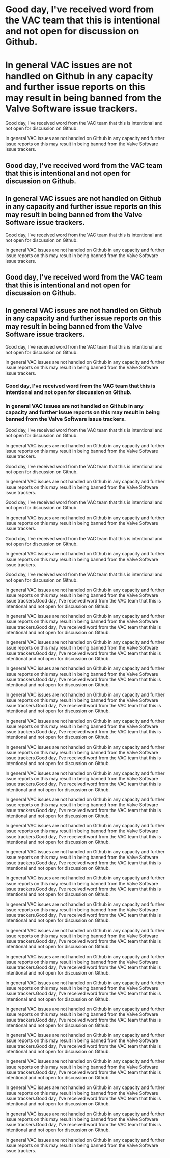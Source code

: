 Good day, I've received word from the VAC team that this is intentional and not open for discussion on Github.
==============
In general VAC issues are not handled on Github in any capacity and further issue reports on this may result in being banned from the Valve Software issue trackers.
==============

Good day, I've received word from the VAC team that this is intentional and not open for discussion on Github.

In general VAC issues are not handled on Github in any capacity and further issue reports on this may result in being banned from the Valve Software issue trackers.

Good day, I've received word from the VAC team that this is intentional and not open for discussion on Github.
-------
In general VAC issues are not handled on Github in any capacity and further issue reports on this may result in being banned from the Valve Software issue trackers.
-------

Good day, I've received word from the VAC team that this is intentional and not open for discussion on Github.

In general VAC issues are not handled on Github in any capacity and further issue reports on this may result in being banned from the Valve Software issue trackers.

Good day, I've received word from the VAC team that this is intentional and not open for discussion on Github.
----------------
In general VAC issues are not handled on Github in any capacity and further issue reports on this may result in being banned from the Valve Software issue trackers.
----------------

Good day, I've received word from the VAC team that this is intentional and not open for discussion on Github.

In general VAC issues are not handled on Github in any capacity and further issue reports on this may result in being banned from the Valve Software issue trackers.

### Good day, I've received word from the VAC team that this is intentional and not open for discussion on Github.

### In general VAC issues are not handled on Github in any capacity and further issue reports on this may result in being banned from the Valve Software issue trackers.

Good day, I've received word from the VAC team that this is intentional and not open for discussion on Github.

In general VAC issues are not handled on Github in any capacity and further issue reports on this may result in being banned from the Valve Software issue trackers.

Good day, I've received word from the VAC team that this is intentional and not open for discussion on Github.

In general VAC issues are not handled on Github in any capacity and further issue reports on this may result in being banned from the Valve Software issue trackers.

Good day, I've received word from the VAC team that this is intentional and not open for discussion on Github.

In general VAC issues are not handled on Github in any capacity and further issue reports on this may result in being banned from the Valve Software issue trackers.

Good day, I've received word from the VAC team that this is intentional and not open for discussion on Github.

In general VAC issues are not handled on Github in any capacity and further issue reports on this may result in being banned from the Valve Software issue trackers.

Good day, I've received word from the VAC team that this is intentional and not open for discussion on Github.

In general VAC issues are not handled on Github in any capacity and further issue reports on this may result in being banned from the Valve Software issue trackers.Good day, I've received word from the VAC team that this is intentional and not open for discussion on Github.

In general VAC issues are not handled on Github in any capacity and further issue reports on this may result in being banned from the Valve Software issue trackers.Good day, I've received word from the VAC team that this is intentional and not open for discussion on Github.

In general VAC issues are not handled on Github in any capacity and further issue reports on this may result in being banned from the Valve Software issue trackers.Good day, I've received word from the VAC team that this is intentional and not open for discussion on Github.

In general VAC issues are not handled on Github in any capacity and further issue reports on this may result in being banned from the Valve Software issue trackers.Good day, I've received word from the VAC team that this is intentional and not open for discussion on Github.

In general VAC issues are not handled on Github in any capacity and further issue reports on this may result in being banned from the Valve Software issue trackers.Good day, I've received word from the VAC team that this is intentional and not open for discussion on Github.

In general VAC issues are not handled on Github in any capacity and further issue reports on this may result in being banned from the Valve Software issue trackers.Good day, I've received word from the VAC team that this is intentional and not open for discussion on Github.

In general VAC issues are not handled on Github in any capacity and further issue reports on this may result in being banned from the Valve Software issue trackers.Good day, I've received word from the VAC team that this is intentional and not open for discussion on Github.

In general VAC issues are not handled on Github in any capacity and further issue reports on this may result in being banned from the Valve Software issue trackers.Good day, I've received word from the VAC team that this is intentional and not open for discussion on Github.

In general VAC issues are not handled on Github in any capacity and further issue reports on this may result in being banned from the Valve Software issue trackers.Good day, I've received word from the VAC team that this is intentional and not open for discussion on Github.

In general VAC issues are not handled on Github in any capacity and further issue reports on this may result in being banned from the Valve Software issue trackers.Good day, I've received word from the VAC team that this is intentional and not open for discussion on Github.

In general VAC issues are not handled on Github in any capacity and further issue reports on this may result in being banned from the Valve Software issue trackers.Good day, I've received word from the VAC team that this is intentional and not open for discussion on Github.

In general VAC issues are not handled on Github in any capacity and further issue reports on this may result in being banned from the Valve Software issue trackers.Good day, I've received word from the VAC team that this is intentional and not open for discussion on Github.

In general VAC issues are not handled on Github in any capacity and further issue reports on this may result in being banned from the Valve Software issue trackers.Good day, I've received word from the VAC team that this is intentional and not open for discussion on Github.

In general VAC issues are not handled on Github in any capacity and further issue reports on this may result in being banned from the Valve Software issue trackers.Good day, I've received word from the VAC team that this is intentional and not open for discussion on Github.

In general VAC issues are not handled on Github in any capacity and further issue reports on this may result in being banned from the Valve Software issue trackers.Good day, I've received word from the VAC team that this is intentional and not open for discussion on Github.

In general VAC issues are not handled on Github in any capacity and further issue reports on this may result in being banned from the Valve Software issue trackers.Good day, I've received word from the VAC team that this is intentional and not open for discussion on Github.

In general VAC issues are not handled on Github in any capacity and further issue reports on this may result in being banned from the Valve Software issue trackers.Good day, I've received word from the VAC team that this is intentional and not open for discussion on Github.

In general VAC issues are not handled on Github in any capacity and further issue reports on this may result in being banned from the Valve Software issue trackers.Good day, I've received word from the VAC team that this is intentional and not open for discussion on Github.

In general VAC issues are not handled on Github in any capacity and further issue reports on this may result in being banned from the Valve Software issue trackers.Good day, I've received word from the VAC team that this is intentional and not open for discussion on Github.

In general VAC issues are not handled on Github in any capacity and further issue reports on this may result in being banned from the Valve Software issue trackers.Good day, I've received word from the VAC team that this is intentional and not open for discussion on Github.

In general VAC issues are not handled on Github in any capacity and further issue reports on this may result in being banned from the Valve Software issue trackers.Good day, I've received word from the VAC team that this is intentional and not open for discussion on Github.

In general VAC issues are not handled on Github in any capacity and further issue reports on this may result in being banned from the Valve Software issue trackers.
